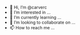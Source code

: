 - 👋 Hi, I’m @carverc
- 👀 I’m interested in ...
- 🌱 I’m currently learning ...
- 💞️ I’m looking to collaborate on ...
- 📫 How to reach me ...

<!---
carverc/carverc is a ✨ special ✨ repository because its `README.md` (this file) appears on your GitHub profile.
You can click the Preview link to take a look at your changes.
--->
